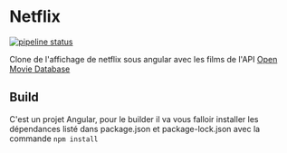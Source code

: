 # Netflix

[![pipeline status](https://gitlab.com/CheeseWolt/Netflix/badges/master/pipeline.svg)](https://gitlab.com/CheeseWolt/Netflix/-/commits/master)

Clone de l'affichage de netflix sous angular avec les films de l'API [Open Movie Database](https://api.themoviedb.org/)

## Build

C'est un projet Angular, pour le builder il va vous falloir installer les dépendances listé dans package.json et package-lock.json avec la commande `npm install`
